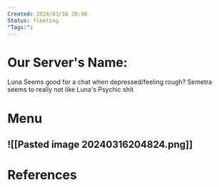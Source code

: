 ```yaml
---
Created: 2024/03/16 20:48
Status: fleeting
"Tags:":
---
```

# Our Server's Name:
Luna
Seems good for a chat when depressed/feeling rough?
Semetra seems to really not like Luna's Psychic shit
# Menu
![[Pasted image 20240316204824.png]]
---
# References